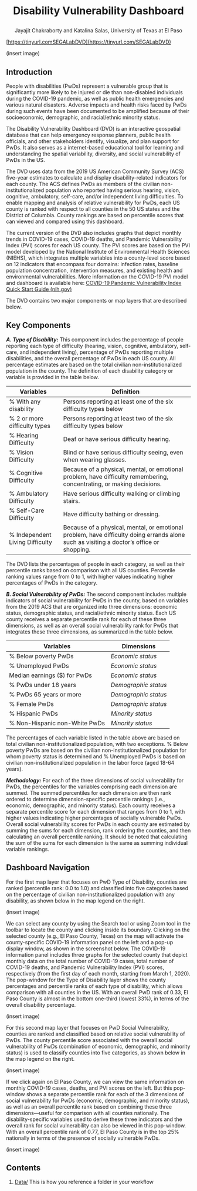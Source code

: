 # <p align="center"> Disability Vulnerability Dashboard
 
<p align="center"> Jayajit Chakraborty and Katalina Salas, University of Texas at El Paso</p>

[https://tinyurl.comSEGALabDVD](https://tinyurl.com/SEGALabDVD)

(insert image)



## Introduction
People with disabilities (PwDs) represent a vulnerable group that is significantly more likely to be injured or die than non-disabled individuals during the COVID-19 pandemic, as well as public health emergencies and various natural disasters. Adverse impacts and health risks faced by PwDs during such events have been documented to be amplified because of their socioeconomic, demographic, and racial/ethnic minority status.


The Disability Vulnerability Dashboard (DVD) is an interactive geospatial database that can help emergency response planners, public health officials, and other stakeholders identify, visualize, and plan support for PwDs. It also serves as a internet-based educational tool for learning and understanding the spatial variability, diversity, and social vulnerability of PwDs in the US.


The DVD uses data from the 2019 US American Community Survey (ACS) five-year estimates to calculate and display disability-related indicators for each county. The ACS defines PwDs as members of the civilian non-institutionalized population who reported having serious hearing, vision, cognitive, ambulatory, self-care, and/or independent living difficulties. To enable mapping and analysis of relative vulnerability for PwDs, each US county is ranked with respect to all counties in the 50 US states and the District of Columbia. County rankings are based on percentile scores that can viewed and compared using this dashboard. 

The current version of the DVD also includes graphs that depict monthly trends in COVID-19 cases, COVID-19 deaths, and Pandemic Vulnerability Index (PVI) scores for each US county. The PVI scores are based on the PVI model developed by the National Institute of Environmental Health Sciences (NIEHS), which integrates multiple variables into a county-level score based on 12 indicators that encompass four domains: infection rates, baseline population concentration, intervention measures, and existing health and environmental vulnerabilities. More information on the COVID-19 PVI model and dashboard is available here: [COVID-19 Pandemic Vulnerability Index Quick Start Guide (nih.gov)](https://www.niehs.nih.gov/research/programs/coronavirus/covid19pvi/index.cfm)


The DVD contains two major components or map layers that are described below.



## Key Components
***A. Type of Disability:*** This component includes the percentage of people reporting each type of difficulty (hearing, vision, cognitive, ambulatory, self-care, and independent living), percentage of PwDs reporting multiple disabilities, and the overall percentage of PwDs in each US county. All percentage estimates are based on the total civilian non-institutionalized population in the county. The definition of each disability category or variable is provided in the table below. 

| Variables  | Definition |
| ------------- | ------------- |
| % With any disability | Persons reporting at least one of the six difficulty types below |
| % 2 or more difficulty types | Persons reporting at least two of the six difficulty types below |
| % Hearing Difficulty | Deaf or have serious difficulty hearing. |
| % Vision Difficulty | Blind or have serious difficulty seeing, even when wearing glasses. |
| % Cognitive Difficulty | Because of a physical, mental, or emotional problem, have difficulty remembering, concentrating, or making decisions. |
| % Ambulatory Difficulty | Have serious difficulty walking or climbing stairs. |
| % Self-Care Difficulty | Have difficulty bathing or dressing. |
| % Independent Living Difficulty | Because of a physical, mental, or emotional problem, have difficulty doing errands alone such as visiting a doctor’s office or shopping. |

The DVD lists the percentages of people in each category, as well as their percentile ranks based on comparison with all US counties. Percentile ranking values range from 0 to 1, with higher values indicating higher percentages of PwDs in the category.

***B. Social Vulnerability of PwDs:*** The second component includes multiple indicators of social vulnerability for PwDs in the county, based on variables from the 2019 ACS that are organized into three dimensions: economic status, demographic status, and racial/ethnic minority status. Each US county receives a separate percentile rank for each of these three dimensions, as well as an overall social vulnerability rank for PwDs that integrates these three dimensions, as summarized in the table below.

 
| Variables  | Dimensions |
| ------------- | ------------- |
| % Below poverty PwDs | *Economic status* | 
| % Unemployed PwDs | *Economic status* |
| Median earnings ($) for PwDs | *Economic status* |
| % PwDs under 18 years | *Demographic status* |
| % PwDs 65 years or more | *Demographic status* |
| % Female PwDs | *Demographic status* |
| % Hispanic PwDs | *Minority status* |
| % Non-Hispanic non-White PwDs | *Minority status* | 

 
The percentages of each variable listed in the table above are based on total civilian non-institutionalized population, with two exceptions. % Below poverty PwDs are based on the civilian non-institutionalized population for whom poverty status is determined and % Unemployed PwDs is based on civilian non-institutionalized population in the labor force (aged 18-64 years).

***Methodology:*** For each of the three dimensions of social vulnerability for PwDs, the percentiles for the variables comprising each dimension are summed. The summed percentiles for each dimension are then rank ordered to determine dimension-specific percentile rankings (i.e., economic, demographic, and minority status). Each county receives a separate percentile score for each dimension that ranges from 0 to 1, with higher values indicating higher percentages of socially vulnerable PwDs. Overall social vulnerability scores for PwDs in each county are estimated by summing the sums for each dimension, rank ordering the counties, and then calculating an overall percentile ranking. It should be noted that calculating the sum of the sums for each dimension is the same as summing individual variable rankings. 



## Dashboard Navigation
For the first map layer that focuses on PwD Type of Disability, counties are ranked (percentile rank: 0.0 to 1.0) and classified into five categories based on the percentage of civilian non-institutionalized population with any disability, as shown below in the map legend on the right.

(insert image)


We can select any county by using the Search tool or using Zoom tool in the toolbar to locate the county and clicking inside its boundary. Clicking on the selected county (e.g., El Paso County, Texas) on the map will activate the county-specific COVID-19 information panel on the left and a pop-up display window, as shown in the screenshot below. The COVID-19 information panel includes three graphs for the selected county that depict monthly data on the total number of COVID-19 cases, total number of COVID-19 deaths, and Pandemic Vulnerability Index (PVI) scores, respectively (from the first day of each month, starting from March 1, 2020). The pop-window for the Type of Disability layer shows the county percentages and percentile ranks of each type of disability, which allows comparison with all counties in the US. With an overall PwD rank of 0.33, El Paso County is almost in the bottom one-third (lowest 33%), in terms of the overall disability percentage.  

(insert image)

For this second map layer that focuses on PwD Social Vulnerability, counties are ranked and classified based on relative social vulnerability of PwDs. The county percentile score associated with the overall social vulnerability of PwDs (combination of economic, demographic, and minority status) is used to classify counties into five categories, as shown below in the map legend on the right.

(insert image)


If we click again on El Paso County, we can view the same information on monthly COVID-19 cases, deaths, and PVI scores on the left. But this pop-window shows a separate percentile rank for each of the 3 dimensions of social vulnerability for PwDs (economic, demographic, and minority status), as well as an overall percentile rank based on combining these three dimensions—useful for comparison with all counties nationally. The disability-specific variables used to derive these three indicators and the overall rank for social vulnerability can also be viewed in this pop-window. With an overall percentile rank of 0.77, El Paso County is in the top 25% nationally in terms of the presence of socially vulnerable PwDs.

(insert image)



## Contents
1. [Data/](./Data) This is how you reference a folder in your workflow




